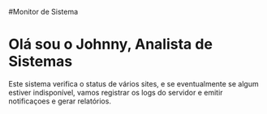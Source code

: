 #Monitor de Sistema
# Olá sou o Johnny,  Analista de Sistemas  

Este sistema verifica o status de vários sites, e se eventualmente se algum estiver indisponível, vamos registrar os logs do servidor e emitir notificaçoes e gerar relatórios.
